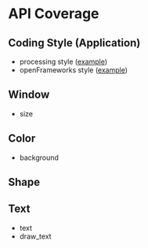 # API Coverage

## Coding Style (Application)

- processing style ([example](https://github.com/cc4v/cc4v-examples/blob/main/hello_world/main.v))
- openFrameworks style ([example](https://github.com/cc4v/cc4v-examples/blob/main/hello_world3/main.v))

## Window

- size

## Color

- background

## Shape

## Text

- text
- draw_text
